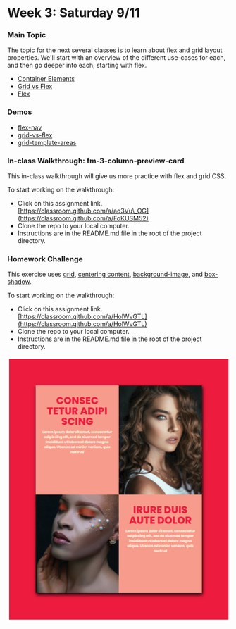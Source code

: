# Week 3: Saturday 9/11

### Main Topic

The topic for the next several classes is to learn about flex and grid layout properties. We'll start with an overview of the different use-cases for each, and then go deeper into each, starting with flex.

* [Container Elements](../html-css-intro/layout/containers.md)
* [Grid vs Flex](../html-css-intro/layout/grid-vs-flexbox.md)
* [Flex](../html-css-intro/layout/flexbox.md)

### Demos

* [flex-nav](https://github.com/hoc-demos/flex-nav)
* [grid-vs-flex](https://github.com/hoc-demos/grid-vs-flex)
* [grid-template-areas](https://github.com/hoc-demos/grid-template-areas)

### In-class Walkthrough: fm-3-column-preview-card

This in-class walkthrough will give us more practice with flex and grid CSS.

To start working on the walkthrough:

* Click on this assignment link. [https://classroom.github.com/a/ao3Vu\_OG](https://classroom.github.com/a/FoKUSM52)
* Clone the repo to your local computer.
* Instructions are in the README.md file in the root of the project directory.

### Homework Challenge

This exercise uses [grid](https://app.gitbook.com/@chnn-anne/s/html-css-fall-2021/~/drafts/-MjBvQ8xyNb7fAEDiaeJ/html-css-intro/layout/grid), [centering content](https://app.gitbook.com/@chnn-anne/s/html-css-fall-2021/~/drafts/-MjBvQ8xyNb7fAEDiaeJ/miscellaneous-topics/centering-elements), [background-image](https://app.gitbook.com/@chnn-anne/s/html-css-fall-2021/~/drafts/-MjBvQ8xyNb7fAEDiaeJ/miscellaneous-topics/background-image), and [box-shadow](https://app.gitbook.com/@chnn-anne/s/html-css-fall-2021/~/drafts/-MjBvQ8xyNb7fAEDiaeJ/miscellaneous-topics/box-shadow).

To start working on the walkthrough:

* Click on this assignment link. [https://classroom.github.com/a/HolWvGTL](https://classroom.github.com/a/HolWvGTL)
* Clone the repo to your local computer.
* Instructions are in the README.md file in the root of the project directory.

![](../.gitbook/assets/image%20%289%29.png)

